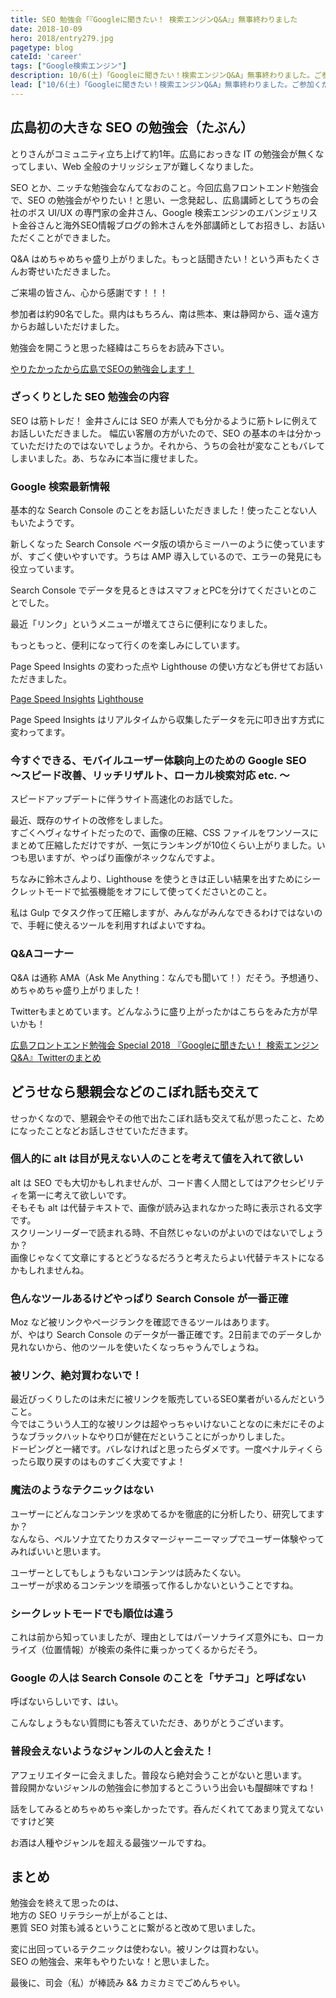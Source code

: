 ```yaml
---
title: SEO 勉強会「『Googleに聞きたい！ 検索エンジンQ&A』」無事終わりました
date: 2018-10-09
hero: 2018/entry279.jpg
pagetype: blog
cateId: 'career'
tags: ["Google検索エンジン"]
description: 10/6(土)「Googleに聞きたい！検索エンジンQ&A」無事終わりました。ご参加くださったみなさん、本当にありがとうございました。
lead: ["10/6(土)「Googleに聞きたい！検索エンジンQ&A」無事終わりました。ご参加くださったみなさん、本当にありがとうございました。"]
---
```

## 広島初の大きな SEO の勉強会（たぶん）
とりさんがコミュニティ立ち上げて約1年。広島におっきな IT の勉強会が無くなってしまい、Web 全般のナリッジシェアが難しくなりました。

SEO とか、ニッチな勉強会なんてなおのこと。今回広島フロントエンド勉強会で、SEO の勉強会がやりたい！と思い、一念発起し、広島講師としてうちの会社のボス UI/UX の専門家の金井さん、Google 検索エンジンのエバンジェリスト金谷さんと海外SEO情報ブログの鈴木さんを外部講師としてお招きし、お話いただくことができました。

Q&A はめちゃめちゃ盛り上がりました。もっと話聞きたい！という声もたくさんお寄せいただきました。

ご来場の皆さん、心から感謝です！！！

参加者は約90名でした。県内はもちろん、南は熊本、東は静岡から、遥々遠方からお越しいただけました。

勉強会を開こうと思った経緯はこちらをお読み下さい。

[やりたかったから広島でSEOの勉強会します！](/blogs/entry276)

### ざっくりとした SEO 勉強会の内容
SEO は筋トレだ！
金井さんには SEO が素人でも分かるように筋トレに例えてお話しいただきました。
幅広い客層の方がいたので、SEO の基本のキは分かっていただけたのではないでしょうか。それから、うちの会社が変なこともバレてしまいました。あ、ちなみに本当に痩せました。

### Google 検索最新情報
基本的な Search Console のことをお話しいただきました！使ったことない人もいたようです。

新しくなった Search Console ベータ版の頃からミーハーのように使っていますが、すごく使いやすいです。うちは AMP 導入しているので、エラーの発見にも役立っています。

Search Console でデータを見るときはスマフォとPCを分けてくださいとのことでした。

最近「リンク」というメニューが増えてさらに便利になりました。

もっともっと、便利になって行くのを楽しみにしています。

Page Speed Insights の変わった点や Lighthouse の使い方なども併せてお話いただきました。

[Page Speed Insights](https://developers.google.com/speed/pagespeed/insights/?hl=ja)
[Lighthouse](https://developers.google.com/web/tools/lighthouse/?hl=ja)

Page Speed Insights はリアルタイムから収集したデータを元に叩き出す方式に変わってます。

### 今すぐできる、モバイルユーザー体験向上のための Google SEO<br>〜スピード改善、リッチリザルト、ローカル検索対応 etc. 〜
スピードアップデートに伴うサイト高速化のお話でした。

最近、既存のサイトの改修をしました。<br>
すごくヘヴィなサイトだったので、画像の圧縮、CSS ファイルをワンソースにまとめて圧縮しただけですが、一気にランキングが10位くらい上がりました。いつも思いますが、やっぱり画像がネックなんですよ。

ちなみに鈴木さんより、Lighthouse を使うときは正しい結果を出すためにシークレットモードで拡張機能をオフにして使ってくださいとのこと。

私は Gulp でタスク作って圧縮しますが、みんながみんなできるわけではないので、手軽に使えるツールを利用すればよいですね。

### Q&Aコーナー
Q&A は通称 AMA（Ask Me Anything：なんでも聞いて！）だそう。予想通り、めちゃめちゃ盛り上がりました！

Twitterもまとめています。どんなふうに盛り上がったかはこちらをみた方が早いかも！

[広島フロントエンド勉強会 Special 2018 『Googleに聞きたい！ 検索エンジンQ&A』Twitterのまとめ](https://togetter.com/li/1274260)

## どうせなら懇親会などのこぼれ話も交えて

せっかくなので、懇親会やその他で出たこぼれ話も交えて私が思ったこと、ためになったことなどお話しさせていただきます。

### 個人的に alt は目が見えない人のことを考えて値を入れて欲しい
alt は SEO でも大切かもしれませんが、コード書く人間としてはアクセシビリティを第一に考えて欲しいです。<br>
そもそも alt は代替テキストで、画像が読み込まれなかった時に表示される文字です。<br>
スクリーンリーダーで読まれる時、不自然じゃないのがよいのではないでしょうか？<br>
画像じゃなくて文章にするとどうなるだろうと考えたらよい代替テキストになるかもしれませんね。

### 色んなツールあるけどやっぱり Search Console が一番正確
Moz など被リンクやページランクを確認できるツールはあります。<br>
が、やはり Search Console のデータが一番正確です。2日前までのデータしか見れないから、他のツールを使いたくなっちゃうんでしょうね。

### 被リンク、絶対買わないで！
最近びっくりしたのは未だに被リンクを販売しているSEO業者がいるんだということ。<br>
今ではこういう人工的な被リンクは超やっちゃいけないことなのに未だにそのようなブラックハットなやり口が健在だということにがっかりしました。<br>
ドーピングと一緒です。バレなければと思ったらダメです。一度ペナルティくらったら取り戻すのはものすごく大変ですよ！

### 魔法のようなテクニックはない
ユーザーにどんなコンテンツを求めてるかを徹底的に分析したり、研究してますか？<br>
なんなら、ペルソナ立てたりカスタマージャーニーマップでユーザー体験やってみればいいと思います。

ユーザーとしてもしょうもないコンテンツは読みたくない。<br>
ユーザーが求めるコンテンツを頑張って作るしかないということですね。

### シークレットモードでも順位は違う
これは前から知っていましたが、理由としてはパーソナライズ意外にも、ローカライズ（位置情報）が検索の条件に乗っかってくるからだそう。


### Google の人は Search Console のことを「サチコ」と呼ばない
呼ばないらしいです、はい。

こんなしょうもない質問にも答えていただき、ありがとうございます。


### 普段会えないようなジャンルの人と会えた！
アフェリエイターに会えました。普段なら絶対会うことがないと思います。<br>
普段開かないジャンルの勉強会に参加するとこういう出会いも醍醐味ですね！

話をしてみるとめちゃめちゃ楽しかったです。呑んだくれててあまり覚えてないですけど笑

お酒は人種やジャンルを超える最強ツールですね。

## まとめ
勉強会を終えて思ったのは、<br>
地方の SEO リテラシーが上がることは、<br>
悪質 SEO 対策も減るということに繋がると改めて思いました。

変に出回っているテクニックは使わない。被リンクは買わない。<br>
SEO の勉強会、来年もやりたいな！と思いました。

最後に、司会（私）が棒読み && カミカミでごめんちゃい。
